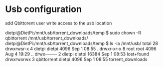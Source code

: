 # Usb configuration
  add Qbittorent user write access to the usb location

dietpi@DietPi:/mnt/usb/torrent_downloads/temp $ sudo chown -R qbittorrent /mnt/usb/torrent_downloads/
dietpi@DietPi:/mnt/usb/torrent_downloads/temp $ ls -la /mnt/usb/
total 28
drwxrwsr-x 4 dietpi      dietpi  4096 Sep  1 08:55 .
drwxr-xr-x 8 root        root    4096 Aug  4 19:29 ..
drwx------ 2 dietpi      dietpi 16384 Sep  1 08:53 lost+found
drwxrwxrwx 3 qbittorrent dietpi  4096 Sep  1 08:55 torrent_downloads
